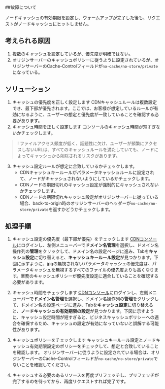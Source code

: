 ##故障について

ノードキャッシュの有効期限を設定し、ウォームアップが完了した後も、リクエストがノードキャッシュにヒットしません。

## 考えられる原因

1. 複数のキャッシュを設定しているが、優先度が明確ではない。
2. オリジンサーバーのキャッシュポリシーに従うように設定されているが、オリジンサーバーのCache-Controlフィールドが`no-cache/no-store/private`になっている。

## ソリューション

1. キャッシュの優先度を正しく設定します
   CDNキャッシュルールは複数設定でき、最下部が優先されます。ここでは、お客様が想定しているルールが有効になるように、ユーザーの想定と優先度が一致していることを確認する必要があります。
2. キャッシュ時間を正しく設定します
コンソールのキャッシュ時間が短すぎないかチェックします。
>! ファイルアクセス頻度が低く、話題性に欠け、ユーザーが頻繁にアクセスしないURLは、すべてのキャッシュルールを満たしていても、ノードによってキャッシュから削除されるリスクがあります。
3. キャッシュ設定ルールが想定に合致しているかチェックします。
	- CDNキャッシュキールールがパラメータキャッシュルールに設定されて、ノードがキャッシュされないようにしているかチェックします。
	- CDNノードの期限切れのキャッシュ設定が強制的にキャッシュされないかチェックします。
	- CDNノードの期限切れキャッシュ設定がオリジンサーバーに従っている場合、back-to-origin時のオリジンサーバーのヘッダーが`no-cache/no-store/private`を返すかどうかチェックします。

## 処理手順

1. キャッシュ設定の優先度（最下部が優先）をチェックします
[CDNコンソール](https://console.cloud.tencent.com/cdn)にログインし、左側メニューバーで**ドメイン名管理**を選択し、ドメイン名操作列の**管理**をクリックして、ドメイン名の設定ページに進み、Tabを**キャッシュ設定**に切り替えると、**キャッシュキールール設定**が見つかります。下図に示すように、jpgの無視されないパラメータキャッシュの優先度は、パラメータキャッシュを無視するすべてのファイルの優先度よりも高くなります。業務のキャッシュポリシーが優先度設定に適合していることを確認する必要があります。

2. キャッシュ時間をチェックします
[CDNコンソール](https://console.cloud.tencent.com/cdn)にログインし、左側メニューバーで**ドメイン名管理**を選択し、ドメイン名操作列の**管理**をクリックして、ドメイン名の設定ページに進み、Tabを**キャッシュ設定**に切り替えると、**ノードキャッシュの有効期限の設定**が見つかります。下図に示すように、キャッシュ設定時間が短すぎると、ビジネスキャッシュポリシーへの適合を確保するため、キャッシュの設定が有効になっていないと誤解する可能性があります。

3. キャッシュポリシーをチェックします
キャッシュキールール設定とノードキャッシュ有効期限設定のポリシーをチェックして、想定と合致していることを確認します。
オリジンサーバーに従うように設定されている場合は、オリジンサーバーのCache-Controlフィールドが`no-cache/no-store/private`でないことを確認してください。
4. キャッシュする必要のあるリソースを再度プリフェッチし、プリフェッチが完了するのを待ってから、再度リクエストすれば完了です。

